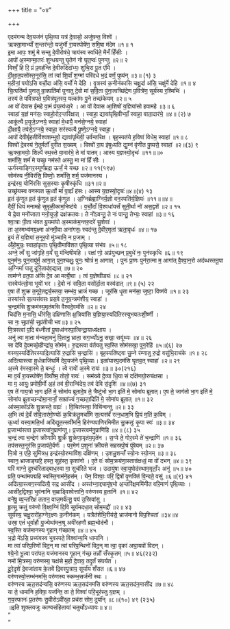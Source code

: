 +++
title = "०४"

+++

एदम॑गन्म देव॒यज॑नं पृथि॒व्या यत्र॑ दे॒वासो॒ अजु॑षन्त॒ विश्वे॑ ।  
ऋक्सा॒माभ्याँ॑ स॒न्तर॑न्तो॒ यजु॑र्भी रा॒यस्पोषे॑ण॒ समि॒षा म॑देम ॥१॥ १  
इ॒मा आपः॒ शमु॑ मे सन्तु दे॒वीरोष॑धे॒ त्राय॑स्व स्वधि॑ते॒ मैनँ॑ हिँसीः ।  
आपो॑ अ॒स्मान्मा॒तरः॑ शुन्धयन्तु घृ॒तेन॑ नो घृत॒प्वः॑ पुनन्तु ॥२॥ २  
विश्वँ॒ हि रि॒ प्रं प्र॒वह॑न्ति दे॒वीरुदिदा॑भ्यः॒ शुचि॒रा पू॒त ए॑मि ।  
दी॒क्षा॒त॒पसो॑स्त॒नूर॑सि॒ तां त्वा॑ शि॒वाँ श॒ग्मां परि॑दधे भ॒द्रं वर्णं॒ पुष्य॑न् ॥३॥ (१) ३  
म॒हीनां॒ पयो॑ऽसि वर्चो॒दा अ॑सि॒ वर्चो॑ मे देहि । वृ॒त्रस्य॑ क॒नीन॑कासि चक्षु॒र्दा अ॑सि॒ चक्षु॑र्मे देहि ॥१॥ ४  
चि॒त्पति॑र्मा पुनातु वा॒क्पति॑र्मा पुनातु दे॒वो मा॑ स॒वि॒ता पु॑ना॒त्वच्छि॑द्रेण प॒वित्रे॑ण॒ सूर्य॑स्य र॒श्मिभिः॑ ।  
तस्य॑ ते पवित्रपते प॒वित्र॑पूतस्य॒ यत्का॑मः पु॒ने तच्छ॑केयम् ॥२॥ ५  
आ वो॑ देवास ईमहे वा॒मं प्र॑य॒त्य॑ध्व॒रे । आ वो॑ देवास आ॒शिषो॑ य॒ज्ञिया॑सो हवामहे ॥३॥ ६  
स्वाहा॑ य॒ज्ञं मन॑सः॒ स्वाहो॒रोर॒न्तरि॑क्षात् । स्वाहा॒ द्यावा॑पृथि॒वीभ्याँ॒ स्वाहा॒ वाता॒दार॑भे॒ ॥४॥ (२) ७  
आकू॑त्यै प्र॒युजे॒ऽग्नये॒ स्वाहा॑ मे॒धायै॒ मन॑से॒ग्नये॒ स्वाहा॑  
दी॒क्षायै॒ तप॑से॒ऽग्नये॒ स्वाहा॒ सर॑स्वत्यै पू॒ष्णे॒ऽग्नये॒ स्वाहा॒।  
आपो॑ देवीर्बृहतीर्विश्वशम्भुवो॒ द्यावा॑पृथिवी॒ उर्व॑न्तरिक्ष । बृह॒स्पत॑ये ह॒विषा॑ विधेम॒ स्वाहा॑ ॥१॥ ८  
विश्वो॑ दे॒वस्य॑ ने॒तुर्मर्तो॑ वुरीत स॒ख्यम् । विश्वो॑ रा॒य इ॑षुध्यति द्यु॒म्नं वृ॑णीत पु॒ष्यसे॒ स्वाहा॑ ॥२॥(३) ९  
ऋ॒क्सा॒मयोः॒ शिल्पे॑ स्थ॒स्ते वा॒मार॑भे॒ ते मा॑ पातम्। आस्य य॒ज्ञस्यो॒दृचः॑ ॥११॥॥०  
शर्मा॑सि॒ शर्म॑ मे यच्छ॒ नम॑स्ते अस्तु॒ मा मा॑ हिँ सीः ।  
ऊर्ग॑स्याङ्गिर॒स्यूर्णं॑म्रदा॒ ऊर्जं॒ मे यच्छ ॥२॥ ११(१९७)  
सोम॑स्य नी॒विर॑सि॒ विष्णोः॒ शर्मा॑सि॒ शर्म॒ यज॑मानस्य ।  
इन्द्र॑स्य॒ योनि॑रसि सुस॒स्याः कृ॒षीस्कृ॑धि ॥३१॥२॥  
उच्छ्र॑यस्व वनस्पत ऊ॒र्ध्वो मा॑ पा॒ह्यँ ह॑सः। आस्य य॒ज्ञस्यो॒दृचः॑॥४॥(४) १३  
व्र॒तं कृ॑णुत व्र॒तं कृ॑णुत व्र॒तं कृ॑णुत । अ॒ग्निर्ब्रह्मा॒ग्निर्य॒ज्ञो वन॒स्पति॑र्य॒ज्ञियः॑ ॥११॥॥४॥  
दैवीं॒ धियं॑ मनामहे सुमृळी॒काम॒भिष्ट॑ये । व॒र्चो॒दाँ वि॒श्वधा॑यसँ सुती॒र्था नो॑ अस॒द्वशे॑ ॥२॥ १५  
ये दे॒वा मनो॑जाता मनो॒युजो॒ दक्ष॑क्रतवः। ते नो॑ऽवन्तु॒ ते नः॑ पान्तु॒ तेभ्यः॒ स्वाहा॑ ॥३॥ १६  
श्वा॒त्राः पी॒ता भ॑वत यू॒यमा॑पो अ॒स्माक॑म॒न्तरु॒दरे॑ सु॒शेवाः॑ ।  
ता अ॒स्मभ्य॑मय॒क्ष्मा अ॑नमी॒वा अना॑गसः॒ स्वद॑न्तु दे॒वीर॒मृता॑ ऋता॒वृधः॑ ॥४॥ १७  
इ॒यं ते॑ य॒ज्ञिया॑ त॒नूर॒पो मु॑ञ्चामि॒ न प्र॒जाम् ।  
अँ॑हो॒मुचः॒ स्वाहा॑कृताः पृथि॒वीमावि॑शत पृथि॒व्या संभ॑व ॥५॥ १८  
अग्ने॒ त्वँ सु जा॑गृहि व॒यँ सु म॑न्दिषीमहि । रक्षा॑ णो॒ अप्र॑युच्छन् प्र॒बुधे॑ नः॒ पुन॑स्कृधि ॥६॥ १९  
पुन॒र्मनः॒ पुन॒रायु॑र्म॒ आगा॒त् पुन॒श्चक्षुः॒ पुनः॒ श्रोत्रं॑ म॒ आगात् । पुनः॑ प्रा॒णः पुन॑रा॒त्मा म॒ आगा॑त् वै॒श्वा॒न॒रो अद॑ब्धस्तनू॒पा अ॒ग्निर्मा॑ पातु दुरि॒ताद॑व॒द्यात् ॥७॥ २०  
त्वम॑ग्ने व्रत॒पा अ॑सि दे॒व आ मर्त्ये॒ष्वा । त्वं य॒ज्ञेष्वीड्यः॑ ॥८॥ २१  
रास्वेय॑त्सो॒मा भूयो॑ भर । दे॒वो नः॑ सवि॒ता वसो॑र्दा॒ता वस्व॑दात् ॥९॥ (५) २२  
ए॒षा ते॑ शुक्र त॒नूरे॒तद्वर्च॒स्तया॒ सम्भ॑व॒ भ्राजं॑ गच्छ । जूर॑सि धृ॒ता मन॑सा॒ जुष्टा॒ विष्ण॑वे ॥१॥ २३  
तस्या॑स्ते स॒त्यस॑वसः प्रस॒वे त॒नूय॒न्त्रम॑शीय॒ स्वाहा॑ ।  
च॒न्द्रम॑सि शु॒क्रम॑स्य॒मृत॑मसि वैश्वदे॒वम॑सि ॥२॥ २४  
चिद॑सि म॒नासि॒ धीर॑सि॒ दक्षि॑णासि क्ष॒त्रिया॑सि य॒ज्ञिया॒स्यदि॑तिरस्युभयतःशी॒र्ष्णी ।  
सा नः॒ सुप्रा॑ची॒ सुप्र॑तीची भव॥३॥ २५  
मि॒त्रस्त्वा॑ प॒दि ब॑ध्नीतां पू॒षाध्व॑नस्पा॒त्विन्द्रा॒याध्य॑क्षाय ।  
अनु॑ त्वा मा॒ता म॑न्यता॒मनु॑ पि॒तानु॒ भ्राता॒ सग॒र्भ्योऽनु॒ सखा॒ सयू॑थ्यः ॥४॥ २६  
सा दे॑वि दे॒वमच्छे॒हीन्द्रा॑य॒ सोम॑म्। रु॒द्रस्त्वा व॑र्तयतु स्व॒स्ति सोम॑सखा॒ पुन॒रेहि॑ ॥५॥(६) २७  
वस्व्य॒स्यदि॑तिरस्यादि॒त्यासि॑ रु॒द्रासि॑ च॒न्द्रासि॑ । बृह॒स्पति॑ष्ट्वा सु॒म्ने र॑म्णातु रु॒द्रो वसु॑भि॒राच॑के ॥१॥ २८  
अदि॑त्यास्त्वा मू॒र्धन्नाजि॑घर्मि देव॒यज॑ने पृथि॒व्याः। इळा॑यास्प॒दम॑सि घृ॒तव॒त् स्वाहा॑ ॥२॥ २९  
अ॒स्मे र॑मस्वा॒स्मे ते॒ बन्धुः॑ । त्वे रायो॑ अ॒स्मे रायः॑ ॥३॥ ३०(२१६)  
मा व॒यँ रा॒यस्पोषे॑ण॒ वियौ॑ष्म॒ तोतो॒ रायः॑ । सम॑ख्ये दे॒व्या धि॒या सं दक्षि॑णयो॒रुच॑क्षसा ।  
मा म॒ आयुः॒ प्रमो॑षी॒र्मो अ॒हं तव॑ वी॒रान्वि॑देय॒ तव॑ देवि सं॒दृशि॑ ॥४॥(७) ३१  
ए॒ष ते॑ गाय॒त्रो भा॒ग इति॑ मे॒ सोमा॑य ब्रूतादे॒ष ते॒ त्रैष्टु॑भो भा॒ग इति॑ मे॒ सोमा॑य ब्रूतात्। ए॒ष ते॒ जाग॑तो भा॒ग इति॑ मे॒ सोमा॑य ब्रूताच्छन्दोमा॒नानाँ॒ साम्रा॑ज्यं ग॒च्छता॒दिति॑ मे॒ सोमा॑य ब्रूतात् ॥१॥ ३२  
आ॑स्मा॒को॑ऽसि शु॒क्रस्ते॒ ग्रह्यः॑ । वि॒चित॑स्त्वा॒ विचि॑न्वन्तु ॥२॥ ३३  
अ॒भि त्यं दे॒वँ स॑वि॒तार॑मो॒ण्योः॑ क॒विक्र॑तु॒मर्चा॑मि स॒त्यस॑वँ रत्न॒धाम॒भि प्रि॒यं म॒तिं क॒विम् ।  
ऊ॒र्ध्वा यस्या॒मति॒र्भा अदि॑द्युत॒त्सवी॑मनि॒ हिर॑ण्यपाणिरमिमीत सु॒क्रतुः॑ कृ॒पा स्वः॑ ॥३॥ ३४  
प्र॒जाभ्य॑स्त्वा प्र॒जास्त्वा॑नु॒प्राण॑न्तु। प्र॒जास्त्वम॑नु॒प्राणि॑हि ॥४॥ (८) ३५  
च॒न्द्रं त्वा च॒न्द्रेण॑ क्रीणामि शु॒क्रंँ शु॒क्रेणा॒मृत॑म॒मृते॑न । स॒ग्मे ते॒ गोर॒स्मे ते॑ च॒न्द्राणि॑ ॥१॥ ३६  
तप॑सस्त॒नूर॑सि प्र॒जाप॑ते॒र्वर्णः॑ । पर॒मेण॑ प॒शुना॑ क्रीयसे सहस्रपो॒षं पु॑षेयम् ॥२॥ ३७  
मि॒त्रो न॒ एहि॒ सुमि॑त्रध॒ इन्द्र॑स्यो॒रुमावि॑श॒ दक्षि॑णम् । उ॒शन्नु॒शन्तँ॑ स्यो॒नः स्यो॒नम् ॥३॥ ३८  
स्वान॒ भ्राजाङ्घा॑रे॒ हस्त॒ सुह॑स्त॒ कृशा॑नो । ए॒ते वः॑ सोम॒क्रय॑णा॒स्तान्र॑क्षध्वं॒ मा वो॑ दभन् ॥४॥ ३९  
परि॑ माग्ने॒ दुश्च॑रिताद्बाध॒स्वा मा॒ सुच॑रिते भज । उदायु॑षा स्वा॒युषोद॑स्थाम॒मृताँ॒२ अनु॑ ॥५॥ ४०  
प्रति॒ पन्था॑मपद्महि स्वस्ति॒गाम॑ने॒हस॑म् । येन॒ विश्वाः॒ परि॒ द्विषो॑ वृ॒णक्ति॑ वि॒न्दते॒ वसु॑ ॥६॥(९) ४१  
अदि॑त्या॒स्त्वग॒स्यदि॑त्यै॒ सद॒ आसी॑द । अस्त॑भ्ना॒द्द्यामृ॑ष॒भो अ॒न्तरि॑क्ष॒ममि॑मीत वरि॒माणं॑ पृथि॒व्याः ।  
आसी॑द॒द्विश्वा॒ भुव॑नानि स॒म्राड्विश्वेत्तानि॒ वरु॑णस्य व्र॒तानि॑ ॥१॥ ४२  
वने॑षु॒ व्य॒न्तरि॑क्षं ततान॒ वाज॒मर्व॑त्सु॒ पय॑ उ॒स्रिया॑सु ।  
हृ॒त्सु क्रतुं॒ वरु॑णो वि॒क्ष्व॒ग्निं दि॒वि सूर्य॑मदधा॒त् सोम॒मद्रौ॑ ॥२॥ ४३  
सूर्य॑स्य॒ चक्षु॒रारो॑हा॒ग्नेर॒क्ष्णः क॒नीन॑कम् । यत्रैत॑शेभि॒रीय॑से॒ भ्राज॑मानो विप॒श्चिता॑ ॥३४॥४  
उस्रा॒ एतं॑ धूर्वाहौ यु॒ज्येथा॑मन॒श्रू अवी॑रहणौ ब्रह्म॒चोद॑नौ ।  
स्व॒स्ति यज॑मानस्य गृ॒हान् ग॑च्छतम् ॥४॥ ४५  
भ॒द्रो मे॑ऽसि॒ प्रच्य॑वस्व भुवस्पते॒ विश्वा॑न्य॒भि धामा॑नि ।  
मा त्वा॑ परिप॒रिणो॑ विद॒न् मा त्वा॑ परिप॒न्थिनो॑ विद॒न् मा त्वा॒ वृका॑ अघा॒यवो॑ विदन् ।  
श्ये॒नो भू॒त्वा परा॑पत॒ यज॑मानस्य गृ॒हान् ग॑च्छ॒ तन्नौ॑ सँस्कृ॒तम् ॥५॥ ४६(२३२)  
नमो॑ मि॒त्रस्य॒ वरु॑णस्य॒ चक्ष॑से म॒हो दे॒वाय॒ तदृ॒तँ स॑पर्यत ।  
दू॒रे॒दृशे॑ दे॒वजा॑ताय के॒तवे॑ दि॒वस्पु॒त्राय॒ सूर्या॑य शँसत ॥६॥ ४७  
वरु॑णस्यो॒त्तम्भ॑नमसि॒ वरु॑णस्य स्कम्भ॒सर्ज॑नी स्थः ।  
वरु॑णस्य ऋत॒सद॑न्यसि॒ वरु॑णस्य ऋत॒सद॑नमसि वरु॑णस्य ऋत॒सद॑न॒मासी॑द ॥७॥ ४८  
या ते॒ धामा॑नि ह॒विषा॒ यज॑न्ति॒ ता ते॒ विश्वा॑ परि॒भूर॑स्तु य॒ज्ञम् ।  
ग॒य॒स्फानः॑ प्र॒तर॑णः सु॒वीरोऽवी॑रहा॒ प्रच॑रा सोम॒ दुर्या॑न् ॥८॥(१०) ४९ (२३५)  
॥इति शुक्लयजुः काण्वसंहितायां चतुर्थोऽध्यायः॥ ४॥  
”  
“